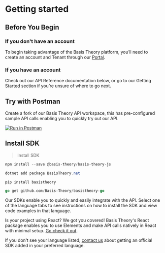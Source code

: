# Getting started
## Before You Begin
### If you don't have an account

To begin taking advantage of the Basis Theory platform, you’ll need to create an account and Tenant through our <a href="https://portal.basistheory.com/register" target="_blank">Portal</a>.

### If you have an account

Check out our API Reference documentation below, or go to our Getting Started section if you’re unsure of where to go next.

## Try with Postman
Create a fork of our Basis Theory API workspace, this has pre-configured sample API calls enabling you to quickly try out our API.

[![Run in Postman](https://run.pstmn.io/button.svg)](https://app.getpostman.com/run-collection/14036973-bd016246-4d82-4753-82a0-e75a07d167c9?action=collection%2Ffork&collection-url=entityId%3D14036973-bd016246-4d82-4753-82a0-e75a07d167c9%26entityType%3Dcollection%26workspaceId%3Dcca928dd-d01d-4c7d-9002-84d5f2b33a63)

## Install SDK

> Install SDK

```javascript
npm install --save @basis-theory/basis-theory-js
```

```csharp
dotnet add package BasisTheory.net 
```

```python
pip install basistheory
```

```go
go get github.com/Basis-Theory/basistheory-go
```

Our SDKs enable you to quickly and easily integrate with the API. Select one of the language tabs to see instructions on how to install the SDK and view code examples in that language.

<aside class="block react">
  <span>
Is your project using React? We got you covered! Basis Theory's React package enables you to use Elements and make API calls natively in React with minimal setup. <a href="/elements#react-package">Go check it out</a>.
  </span>
</aside>

If you don't see your language listed, <a href="mailto:support@basistheory.com?subject=API SDK Language Support">contact us</a> about getting an official SDK added in your preferred language.
